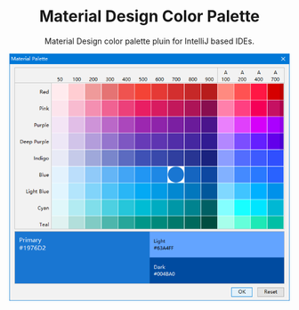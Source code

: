 <h1 align="center">Material Design Color Palette</h1>
<p align="center">Material Design color palette pluin for IntelliJ based IDEs.</p>

<p align="center"> <img align="center" src="./screenshots/palette.png" alt="screenshots"></p>
